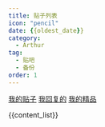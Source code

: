 ```yaml
---
title: 贴子列表
icon: "pencil"
date: {{oldest_date}}
category:
  - Arthur
tag:
  - 贴吧
  - 备份
order: 1
---
```

[我的贴子](https://tieba.baidu.com/i/i/my_tie)
[我回复的](https://tieba.baidu.com/i/i/my_reply)
[我的精品](https://tieba.baidu.com/i/i/feature)

{{content_list}}